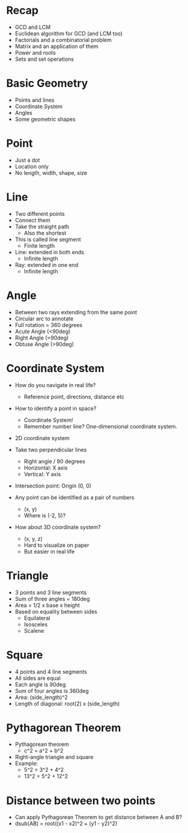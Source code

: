 # Recap

- GCD and LCM
- Euclidean algorithm for GCD (and LCM too)
- Factorials and a combinatorial problem
- Matrix and an application of them
- Power and roots
- Sets and set operations

# Basic Geometry

- Points and lines
- Coordinate System
- Angles
- Some geometric shapes

# Point

- Just a dot
- Location only
- No length, width, shape, size

# Line

- Two different points
- Connect them
- Take the straight path
  - Also the shortest
- This is called line segment
  - Finite length
- Line: extended in both ends
  - Infinite length
- Ray: extended in one end
  - Infinite length

# Angle

- Between two rays extending from the same point
- Circular arc to annotate
- Full rotation = 360 degrees
- Acute Angle (<90deg)
- Right Angle (=90deg)
- Obtuse Angle (>90deg)

# Coordinate System

- How do you navigate in real life?
  - Reference point, directions, distance etc
- How to identify a point in space?

  - Coordinate System!
  - Remember number line? One-dimensional coordinate system.

- 2D coordinate system
- Take two perpendicular lines
  - Right angle / 90 degrees
  - Horizontal: X axis
  - Vertical: Y axis
- Intersection point: Origin (0, 0)
- Any point can be identified as a pair of numbers

  - (x, y)
  - Where is (-2, 5)?

- How about 3D coordinate system?
  - (x, y, z)
  - Hard to visualize on paper
  - But easier in real life

# Triangle

- 3 points and 3 line segments
- Sum of three angles = 180deg
- Area = 1/2 x base x height
- Based on equality between sides
  - Equilateral
  - Isosceles
  - Scalene

# Square

- 4 points and 4 line segments
- All sides are equal
- Each angle is 90deg
- Sum of four angles is 360deg
- Area: (side_length)^2
- Length of diagonal: root(2) x (side_length)

# Pythagorean Theorem

- Pythagorean theorem
  - c^2 = a^2 + b^2
- Right-angle triangle and square
- Example:
  - 5^2 = 3^2 + 4^2
  - 13^2 = 5^2 + 12^2

# Distance between two points

- Can apply Pythagorean Theorem to get distance between A and B?
- dsub(AB) = root((x1 - x2)^2 + (y1 - y2)^2)

